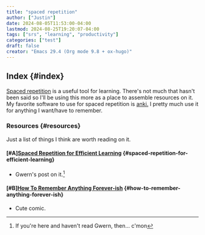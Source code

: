 ```yaml
---
title: "spaced repetition"
author: ["Justin"]
date: 2024-08-05T11:53:00-04:00
lastmod: 2024-08-25T19:20:07-04:00
tags: ["srs", "learning", "productivity"]
categories: ["test"]
draft: false
creator: "Emacs 29.4 (Org mode 9.8 + ox-hugo)"
---
```


<div class="outline-1 jvc">

## Index {#index}

[Spaced repetition](https://en.wikipedia.org/wiki/Spaced_repetition) is a useful tool for learning. There's not much
that hasn't been said so I'll be using this more as a place to assemble
resources on it. My favorite software to use for spaced repetition is [anki.](https://apps.ankiweb.net) I
pretty much use it for anything I want/have to remember.

<div class="outline-2 jvc">

### Resources {#resources}

Just a list of things I think are worth reading on it.

<div class="outline-3 jvc">

#### <span class="org-priority priority-A">[#A]</span>[Spaced Repetition for Efficient Learning](https://gwern.net/spaced-repetition) {#spaced-repetition-for-efficient-learning}

-   Gwern's post on it.[^fn:1]

</div>

<div class="outline-3 jvc">

#### <span class="org-priority priority-B">[#B]</span>[How To Remember Anything Forever-ish](https://ncase.me/remember/) {#how-to-remember-anything-forever-ish}

-   Cute comic.

</div>

</div>

</div>

[^fn:1]: If you're here and haven't read Gwern, then... c'mon
